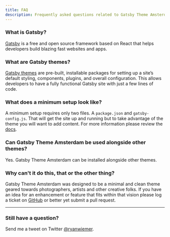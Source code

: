 ```yaml
---
title: FAQ
description: Frequently asked questions related to Gatsby Theme Amsterdam
---
```


### What is Gatsby?

[Gatsby](https://www.gatsbyjs.org/) is a free and open source framework based on React that helps developers build blazing fast websites and apps.

### What are Gatsby themes?

[Gatsby themes](https://www.gatsbyjs.org/docs/themes/what-are-gatsby-themes) are pre-built, installable packages for setting up a site’s default styling, components, plugins, and overall configuration. This allows developers to have a fully functional Gatsby site with just a few lines of code.

### What does a minimum setup look like?

A minimum setup requires only two files. A `package.json` and `gatsby-config.js`. That will get the site up and running but to take advantage of the theme you will want to add content. For more information please review the [docs](/docs/).

### Can Gatsby Theme Amsterdam be used alongside other themes?

Yes. Gatsby Theme Amsterdam can be installed alongside other themes.

### Why can't it do this, that or the other thing?

Gatsby Theme Amsterdam was designed to be a minimal and clean theme geared towards photographers, artists and other creative folks. If you have an idea for an enhancement or feature that fits within that vision please log a ticket on [GitHub](https://github.com/ryanwiemer/gatsby-theme-amsterdam) or better yet submit a pull request.

<hr/>

### Still have a question?

Send me a tweet on Twitter [@ryanwiemer](https://twitter.com/ryanwiemer).

